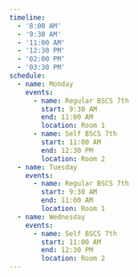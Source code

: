 ```yaml
---
timeline:
  - '8:00 AM'
  - '9:30 AM'
  - '11:00 AM'
  - '12:30 PM'
  - '02:00 PM'
  - '03:30 PM'
schedule:
  - name: Monday
    events:
      - name: Regular BSCS 7th
        start: 9:30 AM
        end: 11:00 AM
        location: Room 1
      - name: Self BSCS 7th
        start: 11:00 AM
        end: 12:30 PM
        location: Room 2
  - name: Tuesday
    events:
      - name: Regular BSCS 7th
        start: 9:30 AM
        end: 11:00 AM
        location: Room 1
  - name: Wednesday
    events:
      - name: Self BSCS 7th
        start: 11:00 AM
        end: 12:30 PM
        location: Room 2
---
```

